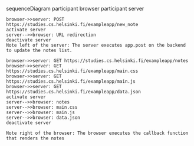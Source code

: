 sequenceDiagram
    participant browser
    participant server

    browser->>server: POST https://studies.cs.helsinki.fi/exampleapp/new_note
    activate server
    server-->>browser: URL redirection
    deactivate server
    Note left of the server: The server executes app.post on the backend to update the notes list.

    browser->>server: GET https://studies.cs.helsinki.fi/exampleapp/notes
    browser->>server: GET https://studies.cs.helsinki.fi/exampleapp/main.css
    browser->>server: GET https://studies.cs.helsinki.fi/exampleapp/main.js
    browser->>server: GET https://studies.cs.helsinki.fi/exampleapp/data.json
    activate server
    server-->>browser: notes
    server-->>browser: main.css
    server-->>browser: main.js
    server-->>browser: data.json
    deactivate server

    Note right of the browser: The browser executes the callback function that renders the notes